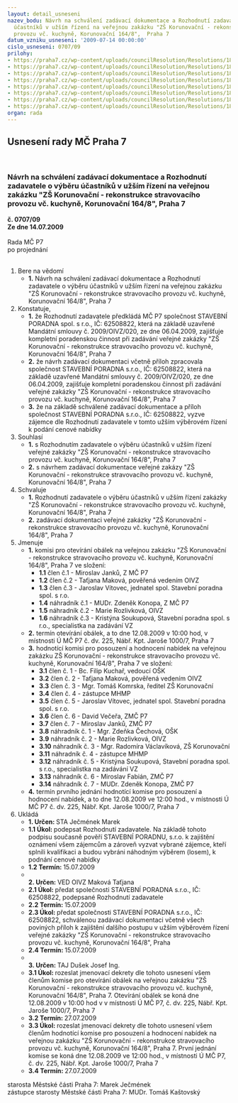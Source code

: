 ```yaml
---
layout: detail_usneseni
nazev_bodu: Návrh na schválení zadávací dokumentace a Rozhodnutí zadavatele o výběru
  účastníků v užším řízení na veřejnou zakázku "ZŠ Korunovační - rekonstrukce stravovacího
  provozu vč. kuchyně, Korunovační 164/8",  Praha 7
datum_vzniku_usneseni: '2009-07-14 00:00:00'
cislo_usneseni: 0707/09
prilohy:
- https://praha7.cz/wp-content/uploads/councilResolution/Resolutions/18708/35-zaddok_praha7_zs_korunovacni[1].pdf
- https://praha7.cz/wp-content/uploads/councilResolution/Resolutions/18708/35-n1__kryci_praha7_korunovacni.pdf
- https://praha7.cz/wp-content/uploads/councilResolution/Resolutions/18708/35-n2_sod_praha7_korunovacni.pdf
- https://praha7.cz/wp-content/uploads/councilResolution/Resolutions/18708/35-n3_cena_praha7_korunovacni.pdf
- https://praha7.cz/wp-content/uploads/councilResolution/Resolutions/18708/35-p4_zaruka_praha7_korunovacni.pdf
- https://praha7.cz/wp-content/uploads/councilResolution/Resolutions/18708/35-p5_sankce_praha7_korunovacni.pdf
- https://praha7.cz/wp-content/uploads/councilResolution/Resolutions/18708/35-n6_subdod_praha7_korunovacni.pdf
- https://praha7.cz/wp-content/uploads/councilResolution/Resolutions/18708/35-vyzva_praha7_zs_korunovacni[1].pdf
organ: rada
---
```

<div id="ucUsn_pList" class="usn">
	<span><h2>Usnesení rady MČ Praha 7 </h2>
<br></span><div class="standBody">
<span><h3>Návrh na schválení zadávací dokumentace a Rozhodnutí zadavatele o výběru účastníků v užším řízení na veřejnou zakázku "ZŠ Korunovační - rekonstrukce stravovacího provozu vč. kuchyně, Korunovační 164/8",  Praha 7</h3></span><div class="center">
		<strong>č. 0707/09</strong><br>
	</div>
<div class="center">
		<strong>Ze dne 14.07.2009</strong><br><br>
	</div>Rada MČ P7<br> po projednání<br><br><ol>
<li>Bere na vědomí<ul><li>
<strong>1.</strong> Návrh na schválení zadávací dokumentace a Rozhodnutí zadavatele o výběru účastníků v užším řízení na veřejnou zakázku "ZŠ Korunovační - rekonstrukce stravovacího provozu vč. kuchyně, Korunovační 164/8", Praha 7</li></ul>
</li>
<li>Konstatuje,<ul>
<li>
<strong>1.</strong> že Rozhodnutí zadavatele předkládá MČ P7 společnost  STAVEBNÍ PORADNA spol. s r.o., IČ: 62508822, která na základě uzavřené Mandátní smlouvy č. 2009/OIVZ/020, ze dne 06.04.2009, zajišťuje kompletní poradenskou činnost při zadávání veřejné zakázky "ZŠ Korunovační - rekonstrukce stravovacího provozu vč. kuchyně, Korunovační 164/8", Praha 7</li>
<li>
<strong>2.</strong> že návrh zadávací dokumentaci včetně příloh zpracovala společnost STAVEBNÍ PORADNA s.r.o., IČ: 62508822, která na základě uzavřené Mandátní smlouvy č. 2009/OIVZ/020, ze dne 06.04.2009, zajišťuje kompletní poradenskou činnost při zadávání veřejné zakázky "ZŠ Korunovační - rekonstrukce stravovacího provozu vč. kuchyně, Korunovační 164/8", Praha 7</li>
<li>
<strong>3.</strong> že na základě schválené zadávací dokumentace a příloh společnost STAVEBNÍ PORADNA s.r.o., IČ: 62508822, vyzve zájemce dle Rozhodnutí zadavatele v tomto užším výběrovém řízení k podání cenové nabídky   </li>
</ul>
</li>
<li>Souhlasí<ul>
<li>
<strong>1.</strong> s Rozhodnutím zadavatele o výběru účastníků v užším řízení veřejné zakázky "ZŠ Korunovační - rekonstrukce stravovacího provozu vč. kuchyně, Korunovační 164/8", Praha 7</li>
<li>
<strong>2.</strong> s návrhem zadávací dokumentace veřejné zakázy "ZŠ Korunovační - rekonstrukce stravovacího provozu vč. kuchyně, Korunovační 164/8", Praha 7</li>
</ul>
</li>
<li>Schvaluje<ul>
<li>
<strong>1.</strong> Rozhodnutí zadavatele o výběru účastníků v užším řízení zakázky "ZŠ Korunovační - rekonstrukce stravovacího provozu vč. kuchyně, Korunovační 164/8", Praha 7</li>
<li>
<strong>2.</strong> zadávací dokumentaci veřejné zakázky "ZŠ Korunovační - rekonstrukce stravovacího provozu vč. kuchyně, Korunovační 164/8", Praha 7</li>
</ul>
</li>
<li>Jmenuje<ul>
<li>
<strong>1.</strong> komisi pro otevírání obálek na veřejnou zakázku "ZŠ Korunovační - rekonstrukce stravovacího provozu vč. kuchyně, Korunovační 164/8", Praha 7 ve složení:<ul>
<li>
<strong>1.1</strong> člen č.1 - Miroslav Janků, Z MČ P7</li>
<li>
<strong>1.2</strong> člen č.2 - Taťjana Maková, pověřená vedením OIVZ</li>
<li>
<strong>1.3</strong> člen č.3 - Jaroslav Vítovec, jednatel spol. Stavební poradna spol. s r.o. </li>
<li>
<strong>1.4</strong> náhradník č.1 - MUDr. Zdeněk Konopa, Z MČ P7</li>
<li>
<strong>1.5</strong> náhradník č.2 - Marie Rozlivková, OIVZ</li>
<li>
<strong>1.6</strong> náhradník č.3 - Kristýna Soukupová, Stavební poradna spol. s r.o., specialistka na zadávání VZ  </li>
</ul>
</li>
<li>
<strong>2.</strong> termín otevírání obálek, a to dne 12.08.2009 v 10:00 hod, v místnosti Ú MČ P7 č. dv. 225, Nábř. Kpt. Jaroše 1000/7, Praha 7</li>
<li>
<strong>3.</strong> hodnotící komisi pro posouzení a hodnocení nabídek na veřejnou zakázku ZŠ Korunovační - rekonstrukce stravovacího provozu vč. kuchyně, Korunovační 164/8", Praha 7 ve složení:<ul>
<li>
<strong>3.1</strong> člen č. 1 - Bc. Filip Kuchař, vedoucí OŠK</li>
<li>
<strong>3.2</strong> člen č. 2 - Taťjana Maková, pověřená vedením OIVZ</li>
<li>
<strong>3.3</strong> člen č. 3 - Mgr. Tomáš Komrska, ředitel ZŠ Korunovační</li>
<li>
<strong>3.4</strong> člen č. 4 - zástupce MHMP</li>
<li>
<strong>3.5</strong> člen č. 5 - Jaroslav Vítovec, jednatel spol. Stavební poradna spol. s r.o. </li>
<li>
<strong>3.6</strong> člen č. 6 - David Večeřa, ZMČ P7</li>
<li>
<strong>3.7</strong> člen č. 7 - Miroslav Janků, ZMČ P7</li>
<li>
<strong>3.8</strong> náhradník č. 1 - Mgr. Zdeňka Čechová, OŠK</li>
<li>
<strong>3.9</strong> náhradník č. 2 - Marie Rozlivková, OIVZ</li>
<li>
<strong>3.10</strong> náhradník č. 3 - Mgr. Radomíra Václavíková, ZŠ Korunovační</li>
<li>
<strong>3.11</strong> náhradník č. 4 - zástupce MHMP</li>
<li>
<strong>3.12</strong> náhradník č. 5 - Kristýna Soukupová, Stavební poradna spol. s r.o., specialistka na zadávání VZ  </li>
<li>
<strong>3.13</strong> náhradník č. 6 - Miroslav Fabián, ZMČ P7</li>
<li>
<strong>3.14</strong> náhradník č. 7 - MUDr. Zdeněk Konopa, ZMČ P7</li>
</ul>
</li>
<li>
<strong>4.</strong> termín prvního jednání hodnotící komise pro posouzení a hodnocení nabídek, a to dne 12.08.2009 ve 12:00 hod., v místnosti Ú MČ P7 č. dv. 225, Nábř. Kpt. Jaroše 1000/7, Praha 7</li>
</ul>
</li>
<li>Ukládá<ul>
<li>
<strong>1. Určen: </strong>STA Ječmének Marek</li>
<li>
<strong>1.1 Úkol: </strong>podepsat Rozhodnutí zadavatele. Na základě tohoto podpisu současně pověří STAVEBNÍ PORADNU, s.r.o. k zajištění oznámení všem zájemcům a zároveň vyzvat vybrané zájemce, kteří splnili kvalifikaci a budou vybráni náhodným výběrem (losem), k podnání cenové nabídky</li>
<li>
<strong>1.2 Termín: </strong>15.07.2009</li>
<li>
<strong><br>2. Určen: </strong>VED OIVZ Maková Taťjana</li>
<li>
<strong>2.1 Úkol: </strong>předat společnosti STAVEBNÍ PORADNA s.r.o., IČ: 62508822, podepsané Rozhodnutí zadavatele </li>
<li>
<strong>2.2 Termín: </strong>15.07.2009</li>
<li>
<strong>2.3 Úkol: </strong>předat společnosti STAVEBNÍ PORADNA s.r.o., IČ: 62508822, schválenou zadávací dokumentaci včetně všech poviných příloh k zajištění dalšího postupu v užším výběrovém řízení veřejné zakázky "ZŠ Korunovační - rekonstrukce stravovacího provozu vč. kuchyně, Korunovační 164/8", Praha  </li>
<li>
<strong>2.4 Termín: </strong>15.07.2009</li>
<li>
<strong><br>3. Určen: </strong>TAJ Dušek Josef Ing.</li>
<li>
<strong>3.1 Úkol: </strong>rozeslat jmenovací dekrety dle tohoto usnesení všem členům komise pro otevírání obálek na veřejnou zakázku  "ZŠ Korunovační - rekonstrukce stravovacího provozu vč. kuchyně, Korunovační 164/8", Praha 7. Otevírání obálek  se koná dne 12.08.2009 v 10:00 hod v v místnosti Ú MČ P7, č. dv. 225, Nábř. Kpt. Jaroše 1000/7, Praha 7      </li>
<li>
<strong>3.2 Termín: </strong>27.07.2009</li>
<li>
<strong>3.3 Úkol: </strong>rozeslat jmenovací dekrety dle tohoto usnesení všem členům hodnotící komise pro posouzení a hodnocení nabídek na veřejnou zakázku "ZŠ Korunovační - rekonstrukce stravovacího provozu vč. kuchyně, Korunovační 164/8", Praha 7. První jednání komise se koná dne 12.08.2009 ve 12:00 hod., v místnosti Ú MČ P7, č. dv. 225, Nábř. Kpt. Jaroše 1000/7, Praha 7      </li>
<li>
<strong>3.4 Termín: </strong>27.07.2009</li>
</ul>
</li>
</ol>starosta Městské části Praha 7: Marek Ječmének<br>zástupce starosty Městské části Praha 7: MUDr. Tomáš Kaštovský 
</div>
</div>